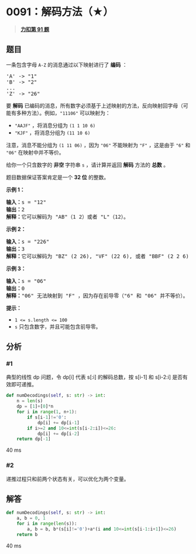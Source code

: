 # 0091：解码方法（★）


> <u>**[力扣第 91 题](https://leetcode.cn/problems/decode-ways/)**</u>

## 题目

<p>一条包含字母 <code>A-Z</code> 的消息通过以下映射进行了 <strong>编码</strong> ：</p>

<pre>
'A' -&gt; "1"
'B' -&gt; "2"
...
'Z' -&gt; "26"</pre>

<p>要 <strong>解码</strong> 已编码的消息，所有数字必须基于上述映射的方法，反向映射回字母（可能有多种方法）。例如，<code>"11106"</code> 可以映射为：</p>

<ul>
<li><code>"AAJF"</code> ，将消息分组为 <code>(1 1 10 6)</code></li>
<li><code>"KJF"</code> ，将消息分组为 <code>(11 10 6)</code></li>
</ul>

<p>注意，消息不能分组为  <code>(1 11 06)</code> ，因为 <code>"06"</code> 不能映射为 <code>"F"</code> ，这是由于 <code>"6"</code> 和 <code>"06"</code> 在映射中并不等价。</p>

<p>给你一个只含数字的 <strong>非空 </strong>字符串 <code>s</code> ，请计算并返回 <strong>解码</strong> 方法的 <strong>总数</strong> 。</p>

<p>题目数据保证答案肯定是一个 <strong>32 位</strong> 的整数。</p>



<p><strong>示例 1：</strong></p>

<pre>
<strong>输入：</strong>s = "12"
<strong>输出：</strong>2
<strong>解释：</strong>它可以解码为 "AB"（1 2）或者 "L"（12）。
</pre>

<p><strong>示例 2：</strong></p>

<pre>
<strong>输入：</strong>s = "226"
<strong>输出：</strong>3
<strong>解释：</strong>它可以解码为 "BZ" (2 26), "VF" (22 6), 或者 "BBF" (2 2 6) 。
</pre>

<p><strong>示例 3：</strong></p>

<pre>
<strong>输入：</strong>s = "06"
<strong>输出：</strong>0
<strong>解释：</strong>"06" 无法映射到 "F" ，因为存在前导零（"6" 和 "06" 并不等价）。
</pre>



<p><strong>提示：</strong></p>

<ul>
<li><code>1 &lt;= s.length &lt;= 100</code></li>
<li><code>s</code> 只包含数字，并且可能包含前导零。</li>
</ul>


## 分析

### #1

典型的线性 dp 问题，令 dp[i] 代表 s[:i] 的解码总数，按 s[i-1] 和 s[i-2:i] 是否有效即可递推。

```python
def numDecodings(self, s: str) -> int:
    n = len(s)
    dp = [1]+[0]*n
    for i in range(1, n+1):
        if s[i-1]!='0':
            dp[i] += dp[i-1]
        if i>=2 and 10<=int(s[i-2:i])<=26:
            dp[i] += dp[i-2]
    return dp[-1]
```
40 ms

### #2 

递推过程只和前两个状态有关，可以优化为两个变量。

## 解答

```python
def numDecodings(self, s: str) -> int:
    a, b = 0, 1
    for i in range(len(s)):
        a, b = b, b*(s[i]!='0')+a*(i and 10<=int(s[i-1:i+1])<=26)
    return b
```
40 ms


